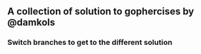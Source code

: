 ## A collection of solution to gophercises by @damkols

### Switch branches to get to the different solution
